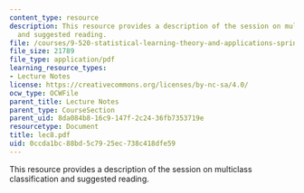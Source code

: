 ```yaml
---
content_type: resource
description: This resource provides a description of the session on multiclass classification
  and suggested reading.
file: /courses/9-520-statistical-learning-theory-and-applications-spring-2006/0ccda1bc88bd5c7925ec738c418dfe59_lec8.pdf
file_size: 21789
file_type: application/pdf
learning_resource_types:
- Lecture Notes
license: https://creativecommons.org/licenses/by-nc-sa/4.0/
ocw_type: OCWFile
parent_title: Lecture Notes
parent_type: CourseSection
parent_uid: 8da084b8-16c9-147f-2c24-36fb7353719e
resourcetype: Document
title: lec8.pdf
uid: 0ccda1bc-88bd-5c79-25ec-738c418dfe59
---
```

This resource provides a description of the session on multiclass classification and suggested reading.